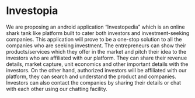# Investopia
We are proposing an android application “Investopedia” which is an online shark tank like platform built to cater both investors and investment-seeking companies. 
This application will prove to be a one-stop solution to all the companies who are seeking investment. The entrepreneurs can show their products/services which they offer in the market and pitch their idea to the investors who are affiliated with our platform. 
They can share their revenue details, market capture, unit economics and other important details with the investors. On the other hand, authorized investors will be affiliated with our platform, they can search and understand the product and companies. 
Investors can also contact the companies by sharing their details or chat with each other using our chatting facility.

